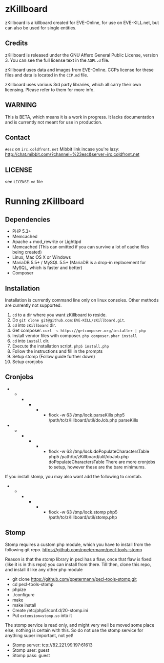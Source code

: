 # zKillboard
zKillboard is a killboard created for EVE-Online, for use on EVE-KILL.net, but can also be used for single entities.

## Credits
zKillboard is released under the GNU Affero General Public License, version 3. You can see the full license text in the `AGPL.d` file.

zKillboard uses data and images from EVE-Online. CCPs license for these files and data is located in the `CCP.md` file.

zKillboard uses various 3rd party libraries, which all carry their own licensing. Please refer to them for more info.

## WARNING
This is BETA, which means it is a work in progress.  It lacks documentation and is currently
not meant for use in production.

## Contact
`#esc` on `irc.coldfront.net`
Mibbit link incase you're lazy: http://chat.mibbit.com/?channel=%23esc&server=irc.coldfront.net

## LICENSE
see `LICENSE.md` file

# Running zKillboard

## Dependencies
- PHP 5.3+
- Memcached
- Apache + mod_rewrite or Lighttpd
- Memcached (This can omitted if you can survive a lot of cache files being created)
- Linux, Mac OS X or Windows
- MariaDB 5.5+ / MySQL 5.5+ (MariaDB is a drop-in replacement for MySQL, which is faster and better)
- Composer 

## Installation
Installation is currently command line only on linux consoles. Other methods are currently not supported.

1. `cd` to a dir where you want zKillboard to reside.
2. Do `git clone git@github.com:EVE-KILL/zKillboard.git`.
3. `cd` into `zKillboard` dir.
4. Get composer. `curl -s https://getcomposer.org/installer | php`
5. Install vendor files with composer. `php composer.phar install`
6. `cd` into `install` dir.
7. Execute the installation script. `php5 install.php`
8. Follow the instructions and fill in the prompts
9. Setup stomp (Follow guide further down)
10. Setup cronjobs

## Cronjobs
- * * * * * flock -w 63 /tmp/lock.parseKills php5 /path/to/zKillboard/util/doJob.php parseKills
- * * * * * flock -w 63 /tmp/lock.doPopulateCharactersTable php5 /path/to/zKillboard/util/doJob.php doPopulateCharactersTable
There are more cronjobs to setup, however these are the bare minimums.

If you install stomp, you may also want add the following to crontab.
- * * * * * flock -w 63 /tmp/lock.stomp php5 /path/to/zKillboard/util/stomp.php

## Stomp
Stomp requires a custom php module, which you have to install from the following git repo.
https://github.com/ppetermann/pecl-tools-stomp

Reason is that the stomp library in pecl has a flaw, once that flaw is fixed (like it is in this repo) you can install from there.
Till then, clone this repo, and install it like any other php module

- git clone https://github.com/ppetermann/pecl-tools-stomp.git
- cd pecl-tools-stomp
- phpize
- ./configure
- make
- make install
- Create /etc/php5/conf.d/20-stomp.ini
- Put `extension=stomp.so` into it

The stomp service is read only, and might very well be moved some place else, nothing is certain with this.
So do not use the stomp service for anything super important, not yet!
- Stomp server: tcp://82.221.99.197:61613
- Stomp user: guest
- Stomp pass: guest
